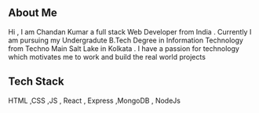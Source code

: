 ## About Me 

Hi , I am Chandan Kumar a full stack Web Developer from India . Currently I am pursuing my 
Undergradute B.Tech Degree in Information Technology from Techno Main Salt Lake in Kolkata . 
I have a passion for technology which motivates me to work and build the real world projects 

## Tech Stack 
HTML ,CSS ,JS , React , Express ,MongoDB , NodeJs
